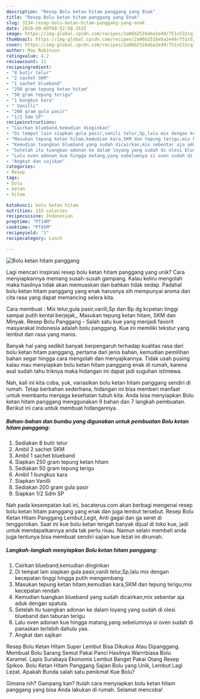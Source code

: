 ```yaml
---
description: "Resep Bolu ketan hitam panggang yang Enak"
title: "Resep Bolu ketan hitam panggang yang Enak"
slug: 3134-resep-bolu-ketan-hitam-panggang-yang-enak
date: 2020-09-09T08:52:50.353Z
image: https://img-global.cpcdn.com/recipes/2a06b2516eba2e49/751x532cq70/bolu-ketan-hitam-panggang-foto-resep-utama.jpg
thumbnail: https://img-global.cpcdn.com/recipes/2a06b2516eba2e49/751x532cq70/bolu-ketan-hitam-panggang-foto-resep-utama.jpg
cover: https://img-global.cpcdn.com/recipes/2a06b2516eba2e49/751x532cq70/bolu-ketan-hitam-panggang-foto-resep-utama.jpg
author: May Robinson
ratingvalue: 4.2
reviewcount: 11
recipeingredient:
- "8 butir telur"
- "2 sachet SKM"
- "1 sachet blueband"
- "250 gram tepung ketan hitam"
- "50 gram tepung terigu"
- "1 bungkus kara"
- " Vanilli"
- "200 gram gula pasir"
- "1/2 Sdm SP"
recipeinstructions:
- "Cairkan blueband,kemudian dinginkan"
- "Di tempat lain siapkan gula pasir,vanili telur,Sp,lalu mix dengan kecepatan tinggi hingga putih mengembang"
- "Masukan tepung ketan hitam,kemudian kara,SKM dan tepung terigu,mix kecepatan rendah"
- "Kemudian tuangkan blueband yang sudah dicairkan,mix sebentar aja aduk dengan spatula."
- "Setelah itu tuangkan adonan ke dalam loyang yang sudah di olesi blueband dan taburan terigu"
- "Lalu oven adonan kue hingga matang,yang sebelumnya si oven sudah di panaskan terlebih dahulu yaa."
- "Angkat dan sajikan"
categories:
- Resep
tags:
- bolu
- ketan
- hitam

katakunci: bolu ketan hitam 
nutrition: 115 calories
recipecuisine: Indonesian
preptime: "PT14M"
cooktime: "PT45M"
recipeyield: "1"
recipecategory: Lunch

---
```



![Bolu ketan hitam panggang](https://img-global.cpcdn.com/recipes/2a06b2516eba2e49/751x532cq70/bolu-ketan-hitam-panggang-foto-resep-utama.jpg)

Lagi mencari inspirasi resep bolu ketan hitam panggang yang unik? Cara menyiapkannya memang susah-susah gampang. Kalau keliru mengolah maka hasilnya tidak akan memuaskan dan bahkan tidak sedap. Padahal bolu ketan hitam panggang yang enak harusnya sih mempunyai aroma dan cita rasa yang dapat memancing selera kita.

Cara membuat : Mix telur,gula pasir,vanili,Sp dan Bp dg kcpetan tinggi sampai putih kental berjejak,, Masukan tepung ketan hitam, SKM dan Minyak. Resep Bolu Panggang - Salah satu kue yang menjadi favorit masyarakat Indonesia adalah bolu panggang. Kue ini memiliki tekstur yang lembut dan rasa yang manis.

Banyak hal yang sedikit banyak berpengaruh terhadap kualitas rasa dari bolu ketan hitam panggang, pertama dari jenis bahan, kemudian pemilihan bahan segar hingga cara mengolah dan menyajikannya. Tidak usah pusing kalau mau menyiapkan bolu ketan hitam panggang enak di rumah, karena asal sudah tahu triknya maka hidangan ini dapat jadi suguhan istimewa.


Nah, kali ini kita coba, yuk, variasikan bolu ketan hitam panggang sendiri di rumah. Tetap berbahan sederhana, hidangan ini bisa memberi manfaat untuk membantu menjaga kesehatan tubuh kita. Anda bisa menyiapkan Bolu ketan hitam panggang menggunakan 9 bahan dan 7 langkah pembuatan. Berikut ini cara untuk membuat hidangannya.

<!--inarticleads1-->

##### Bahan-bahan dan bumbu yang digunakan untuk pembuatan Bolu ketan hitam panggang:

1. Sediakan 8 butir telur
1. Ambil 2 sachet SKM
1. Ambil 1 sachet blueband
1. Siapkan 250 gram tepung ketan hitam
1. Sediakan 50 gram tepung terigu
1. Ambil 1 bungkus kara
1. Siapkan  Vanilli
1. Sediakan 200 gram gula pasir
1. Siapkan 1/2 Sdm SP


Nah pada kesempatan kali ini, bacaterus.com akan berbagi mengenai resep bolu ketan hitam panggang yang enak dan juga lembut tersebut. Resep Bolu Ketan Hitam Panggang Lembut,Legit, Anti gagal dan ga seret di tenggorokan. Saat ini kue bolu ketan tengah banyak dijual di toko kue, jadi untuk mendapatkannya anda tak perlu risau. Namun selain membeli anda juga tentunya bisa membuat sendiri sajian kue lezat ini dirumah. 

<!--inarticleads2-->

##### Langkah-langkah menyiapkan Bolu ketan hitam panggang:

1. Cairkan blueband,kemudian dinginkan
1. Di tempat lain siapkan gula pasir,vanili telur,Sp,lalu mix dengan kecepatan tinggi hingga putih mengembang
1. Masukan tepung ketan hitam,kemudian kara,SKM dan tepung terigu,mix kecepatan rendah
1. Kemudian tuangkan blueband yang sudah dicairkan,mix sebentar aja aduk dengan spatula.
1. Setelah itu tuangkan adonan ke dalam loyang yang sudah di olesi blueband dan taburan terigu
1. Lalu oven adonan kue hingga matang,yang sebelumnya si oven sudah di panaskan terlebih dahulu yaa.
1. Angkat dan sajikan


Resep Bolu Ketan Hitam Super Lembut Bisa Dikukus Atau Dipanggang. Membuat Bolu Sarang Semut Pakai Panci Hasilnya Warrrbiasa Bolu Karamel. Lapis Surabaya Ekonomis Lembut Banget Pakai Otang Resep Spikoe. Bolu Ketan Hitam Panggang Sajian Bolu yang Unik, Lembut Lagi Lezat. Apakah Bunda salah satu penikmat Kue Bolu? 

Gimana nih? Gampang kan? Itulah cara menyiapkan bolu ketan hitam panggang yang bisa Anda lakukan di rumah. Selamat mencoba!
